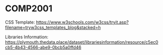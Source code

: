 # COMP2001

CSS Template: https://www.w3schools.com/w3css/tryit.asp?filename=tryw3css_templates_blog&stacked=h


Libraries Information: https://plymouth.thedata.place/dataset/librariesinformation/resource/c5ec0cb5-4b43-4566-abe9-0bcb5a0ffd46
